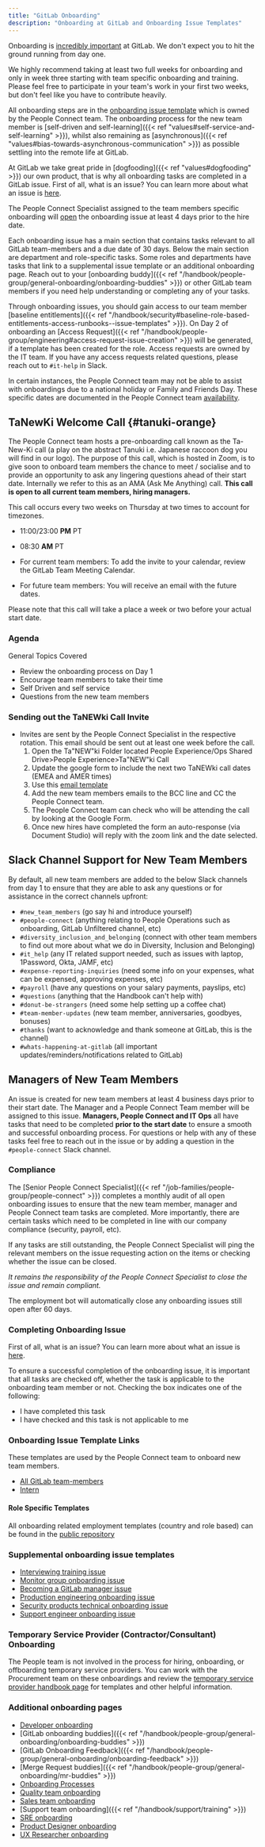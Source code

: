```yaml
---
title: "GitLab Onboarding"
description: "Onboarding at GitLab and Onboarding Issue Templates"
---
```


Onboarding is [incredibly important](/handbook/company/culture/all-remote/onboarding/) at GitLab. We don't expect you to hit the ground running from day one.

We highly recommend taking at least two full weeks for onboarding and only in week three starting with team specific onboarding and training. Please feel free to participate in your team's work in your first two weeks, but don't feel like you have to contribute heavily.

All onboarding steps are in the [onboarding issue template](https://gitlab.com/gitlab-com/people-group/people-operations/employment-templates/-/blob/main/.gitlab/issue_templates/onboarding.md) which is owned by the People Connect team. The onboarding process for the new team member is [self-driven and self-learning]({{< ref "values#self-service-and-self-learning" >}}), whilst also remaining as [asynchronous]({{< ref "values#bias-towards-asynchronous-communication" >}}) as possible settling into the remote life at GitLab.

At GitLab we take great pride in [dogfooding]({{< ref "values#dogfooding" >}}) our own product, that is why all onboarding tasks are completed in a GitLab issue. First of all, what is an issue? You can learn more about what an issue is [here](https://docs.gitlab.com/ee/user/project/issues/).

The People Connect Specialist assigned to the team members specific onboarding will [open](https://internal.gitlab.com/handbook/people-group/people-operations/people-connect/onboarding_process/#onboarding-issue-creation) the onboarding issue at least 4 days prior to the hire date.

Each onboarding issue has a main section that contains tasks relevant to all GitLab team-members and a due date of 30 days. Below the main section are department and role-specific tasks. Some roles and departments have tasks that link to a supplemental issue template or an additional onboarding page.  Reach out to your [onboarding buddy]({{< ref "/handbook/people-group/general-onboarding/onboarding-buddies" >}}) or other GitLab team members if you need help understanding or completing any of your tasks.

Through onboarding issues, you should gain access to our team member [baseline entitlements]({{< ref "/handbook/security#baseline-role-based-entitlements-access-runbooks--issue-templates" >}}). On Day 2 of onboarding an [Access Request]({{< ref "/handbook/people-group/engineering#access-request-issue-creation" >}}) will be generated, if a template has been created for the role. Access requests are owned by the IT team. If you have any access requests related questions, please reach out to `#it-help` in Slack.

In certain instances, the People Connect team may not be able to assist with onboardings due to a national holiday or Family and Friends Day. These specific dates are documented in the People Connect team [availability](https://internal.gitlab.com/handbook/people-group/people-operations/people-connect/people_experience_team/#people-experience-team-availability).

## <i class="fab fa-gitlab fa-fw" style="color:rgb(252,109,38); font-size:.85em" aria-hidden="true"></i> TaNewKi Welcome Call {#tanuki-orange}

The People Connect team hosts a pre-onboarding call known as the Ta-New-Ki call (a play on the abstract Tanuki i.e. Japanese raccoon dog you will find in our logo). The purpose of this call, which is hosted in Zoom, is to give soon to onboard team members the chance to meet / socialise and to provide an opportunity to ask any lingering questions ahead of their start date. Internally we refer to this as an AMA (Ask Me Anything) call. **This call is open to all current team members, hiring managers.**

This call occurs every two weeks on Thursday at two times to account for timezones.

- 11:00/23:00 **PM** PT
- 08:30 **AM** PT

- For current team members: To add the invite to your calendar, review the GitLab Team Meeting Calendar.
- For future team members: You will receive an email with the future dates.

Please note that this call will take a place a week or two before your actual start date.

### Agenda

General Topics Covered

- Review the onboarding process on Day 1
- Encourage team members to take their time
- Self Driven and self service
- Questions from the new team members

### Sending out the TaNEWki Call Invite

- Invites are sent by the People Connect Specialist in the respective rotation. This email should be sent out at least one week before the call.
    1. Open the Ta"NEW"ki Folder located People Experience/Ops Shared Drive>People Experience>Ta"NEW"ki Call
    1. Update the google form to include the next two TaNEWki call dates (EMEA and AMER times)
    1. Use this [email template](https://gitlab.com/gitlab-com/people-group/General/-/blob/master/.gitlab/email_templates/tanewki_welcome_call.md)
    1. Add the new team members emails to the BCC line and CC the People Connect team.
    1. The People Connect team can check who will be attending the call by looking at the Google Form.
    1. Once new hires have completed the form an auto-response (via Document Studio) will reply with the zoom link and the date selected.

## Slack Channel Support for New Team Members

By default, all new team members are added to the below Slack channels from day 1 to ensure that they are able to ask any questions or for assistance in the correct channels upfront:

- `#new_team_members` (go say hi and introduce yourself)
- `#people-connect` (anything relating to People Operations such as onboarding, GitLab Unfiltered channel, etc)
- `#diversity_inclusion_and_belonging` (connect with other team members to find out more about what we do in Diversity, Inclusion and Belonging)
- `#it_help` (any IT related support needed, such as issues with laptop, 1Password, Okta, JAMF, etc)
- `#expense-reporting-inquiries` (need some info on your expenses, what can be expensed, approving expenses, etc)
- `#payroll` (have any questions on your salary payments, payslips, etc)
- `#questions` (anything that the Handbook can't help with)
- `#donut-be-strangers` (need some help setting up a coffee chat)
- `#team-member-updates` (new team member, anniversaries, goodbyes, bonuses)
- `#thanks` (want to acknowledge and thank someone at GitLab, this is the channel)
- `#whats-happening-at-gitlab` (all important updates/reminders/notifications related to GitLab)

## Managers of New Team Members

An issue is created for new team members at least 4 business days prior to their start date. The Manager and a People Connect Team member will be assigned to this issue. **Managers, People Connect and IT Ops** all have tasks that need to be completed **prior to the start date** to ensure a smooth and successful onboarding process. For questions or help with any of these tasks feel free to reach out in the issue or by adding a question in the `#people-connect` Slack channel.

### <i class="fas fa-tasks fa-fw color-orange font-awesome"></i>Compliance

The [Senior People Connect Specialist]({{< ref "/job-families/people-group/people-connect" >}}) completes a monthly audit of all open onboarding issues to ensure that the new team member, manager and People Connect team tasks are completed. More importantly, there are certain tasks which need to be completed  in line with our company compliance (security, payroll, etc).

If any tasks are still outstanding, the People Connect Specialist will ping the relevant members on the issue requesting action on the items or checking whether the issue can be closed.

*It remains the responsibility of the People Connect Specialist to close the issue and remain compliant.*

The employment bot will automatically close any onboarding issues still open after 60 days.

### <i class="fas fa-tasks fa-fw color-orange font-awesome"></i>Completing Onboarding Issue

First of all, what is an issue? You can learn more about what an issue is [here](https://docs.gitlab.com/ee/user/project/issues/).

To ensure a successful completion of the onboarding issue, it is important that all tasks are checked off, whether the task is applicable to the onboarding team member or not. Checking the box indicates one of the following:

- I have completed this task
- I have checked and this task is not applicable to me

### Onboarding Issue Template Links

These templates are used by the People Connect team to onboard new team members.

- [All GitLab team-members](https://gitlab.com/gitlab-com/people-group/people-operations/employment-templates/-/blob/main/.gitlab/issue_templates/onboarding.md)
- [Intern](https://gitlab.com/gitlab-com/people-group/people-operations/employment-templates/-/blob/main/.gitlab/issue_templates/onboarding_intern_engineering.md)

#### <i class="fas fa-suitcase fa-fw color-orange font-awesome"></i>Role Specific Templates

All onboarding related employment templates (country and role based) can be found in the [public repository](https://gitlab.com/gitlab-com/people-group/people-operations/employment-templates/-/tree/main/.gitlab/issue_templates/onboarding_tasks)

### Supplemental onboarding issue templates

- [Interviewing training issue](https://gitlab.com/gitlab-com/people-group/Training/blob/master/.gitlab/issue_templates/interview_training.md)
- [Monitor group onboarding issue](https://gitlab.com/gitlab-org/monitor/onboarding/blob/master/.gitlab/issue_templates/Monitor_Onboarding.md)
- [Becoming a GitLab manager issue](https://gitlab.com/gitlab-com/people-group/Training/-/blob/master/.gitlab/issue_templates/becoming-a-gitlab-manager.md)
- [Production engineering onboarding issue](https://gitlab.com/gitlab-com/gl-infra/infrastructure/blob/master/.gitlab/issue_templates/onboarding_template.md)
- [Security products technical onboarding issue](https://gitlab.com/gitlab-org/secure/onboarding/blob/master/.gitlab/issue_templates/Technical_Onboarding.md)
- [Support engineer onboarding issue](https://gitlab.com/gitlab-com/support/support-training/blob/main/.gitlab/issue_templates/New%20Support%20Team%20Member%20Start%20Here.md)

### Temporary Service Provider (Contractor/Consultant) Onboarding

The People team is not involved in the process for hiring, onboarding, or offboarding temporary service providers. You can work with the Procurement team on these onboardings and review the [temporary service provider handbook page](/handbook/business-technology/end-user-services/onboarding-access-requests/temporary-service-providers/) for templates and other helpful information.

### Additional onboarding pages

- [Developer onboarding](https://about.gitlab.com/handbook/developer-onboarding/)
- [GitLab onboarding buddies]({{< ref "/handbook/people-group/general-onboarding/onboarding-buddies" >}})
- [GitLab Onboarding Feedback]({{< ref "/handbook/people-group/general-onboarding/onboarding-feedback" >}})
- [Merge Request buddies]({{< ref "/handbook/people-group/general-onboarding/mr-buddies" >}})
- [Onboarding Processes](https://internal.gitlab.com/handbook/people-group/people-operations/people-connect/onboarding_process/)
- [Quality team onboarding](/handbook/engineering/quality/onboarding/)
- [Sales team onboarding](/handbook/sales/onboarding/)
- [Support team onboarding]({{< ref "/handbook/support/training" >}})
- [SRE onboarding](/handbook/engineering/infrastructure/team/reliability/sre-onboarding/)
- [Product Designer onboarding](/handbook/product/ux/product-designer-onboarding/)
- [UX Researcher onboarding](/handbook/product/ux/ux-research/)
